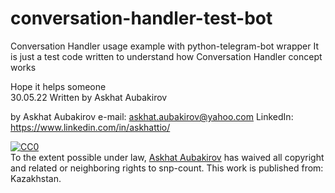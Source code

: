 # conversation-handler-test-bot
Conversation Handler usage example with python-telegram-bot wrapper 
It is just a test code written to understand how Conversation Handler concept works 

Hope it helps someone  
30.05.22 
Written by Askhat Aubakirov

by Askhat Aubakirov
e-mail: askhat.aubakirov@yahoo.com
LinkedIn: https://www.linkedin.com/in/askhattio/

<p xmlns:dct="http://purl.org/dc/terms/" xmlns:vcard="http://www.w3.org/2001/vcard-rdf/3.0#">
  <a rel="license"
    href="http://creativecommons.org/publicdomain/zero/1.0/">
    <img src="http://i.creativecommons.org/p/zero/1.0/88x31.png" style="border-style: none;" alt="CC0" />
  </a>
  <br />
  To the extent possible under law,
  <a rel="dct:publisher"
    href="https://www.linkedin.com/in/askhattio/">
    <span property="dct:title">Askhat Aubakirov</span></a>
  has waived all copyright and related or neighboring rights to
  <span property="dct:title">snp-count</span>.
This work is published from:
<span property="vcard:Country" datatype="dct:ISO3166"
      content="KZ" about="https://www.linkedin.com/in/askhattio/">
  Kazakhstan</span>.
</p>

